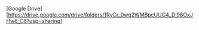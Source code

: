 [Google Drive][https://drive.google.com/drive/folders/1RyCr_0wg2WMBpcUUG4_Dl98OxJHw6_C6?usp=sharing]
